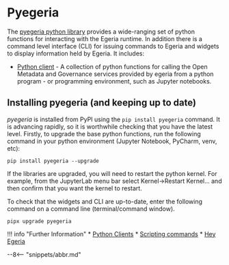 <!-- SPDX-License-Identifier: CC-BY-4.0 -->
<!-- Copyright Contributors to the Egeria project. -->

# Pyegeria

The [pyegeria python library](https://github.com/odpi/egeria-python) provides a wide-ranging set of python functions for interacting with the Egeria runtime. In addition there is a command level interface (CLI) for issuing commands to Egeria and widgets to display information held by Egeria.  It includes:

* [Python client](/guides/developer/python-client/overview) - A collection of python functions for calling the Open Metadata and Governance services provided by egeria from a python program - or programming environment, such as Jupyter notebooks.


## Installing pyegeria (and keeping up to date)

*pyegeria* is installed from PyPI using the `pip install pyegeria` command.  It is advancing rapidly, so it is worthwhile checking that you have the latest level.  Firstly, to upgrade the base python functions, run the following command in your python environment (Jupyter Notebook, PyCharm, venv, etc):

```shell
pip install pyegeria --upgrade
```
If the libraries are upgraded, you will need to restart the python kernel. For example, from the JupyterLab menu bar select Kernel->Restart Kernel... and then confirm that you want the kernel to restart.

To check that the widgets and CLI are up-to-date, enter the following command on a command line (terminal/command window).

```shell
pipx upgrade pyegeria
```

!!! info "Further Information"
    * [Python Clients](/guides/developer/python-clients/overview)
    * [Scripting commands](/guides/developer/scripting-commands/overview)
    * [Hey Egeria](/user-interfaces/hey-egeria/overview)

--8<-- "snippets/abbr.md"
